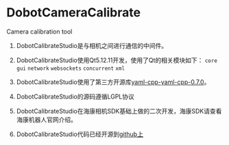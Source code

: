 # DobotCameraCalibrate
Camera calibration tool

1. DobotCalibrateStudio是与相机之间进行通信的中间件。

2. DobotCalibrateStudio使用Qt5.12.11开发，使用了Qt的相关模块如下：
   `core` `gui` `network` `websockets` `concurrent` `xml`

3. DobotCalibrateStudio使用了第三方开源库[yaml-cpp-yaml-cpp-0.7.0](https://github.com/jbeder/yaml-cpp/releases/tag/yaml-cpp-0.7.0)。

4. DobotCalibrateStudio的源码遵循LGPL协议

5. DobotCalibrateStudio在海康相机SDK基础上做的二次开发，海康SDK请查看海康机器人官网介绍。

6. DobotCalibrateStudio代码已经开源到[github上](https://github.com/Dobot-Arm/DobotCameraCalibrate)
